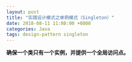 ```yaml
---
layout: post
title: "实践设计模式之单例模式（Singleton）"
date: 2018-08-11 11:08:00 +0800
categories: Java
tags: design-pattern singleton
---
```


**确保一个类只有一个实例，并提供一个全局访问点。**